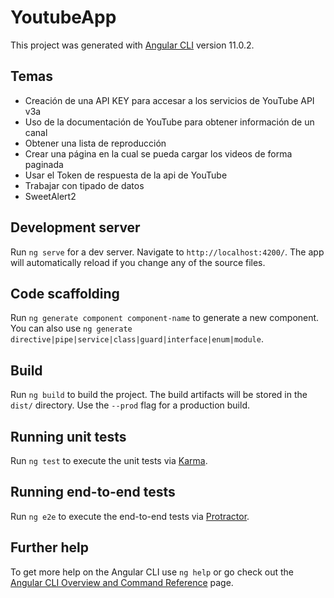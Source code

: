 # YoutubeApp

This project was generated with [Angular CLI](https://github.com/angular/angular-cli) version 11.0.2.

## Temas

* Creación de una API KEY para accesar a los servicios de YouTube API v3a
* Uso de la documentación de YouTube para obtener información de un canal
* Obtener una lista de reproducción
* Crear una página en la cual se pueda cargar los videos de forma paginada
* Usar el Token de respuesta de la api de YouTube
* Trabajar con tipado de datos
* SweetAlert2

## Development server

Run `ng serve` for a dev server. Navigate to `http://localhost:4200/`. The app will automatically reload if you change any of the source files.

## Code scaffolding

Run `ng generate component component-name` to generate a new component. You can also use `ng generate directive|pipe|service|class|guard|interface|enum|module`.

## Build

Run `ng build` to build the project. The build artifacts will be stored in the `dist/` directory. Use the `--prod` flag for a production build.

## Running unit tests

Run `ng test` to execute the unit tests via [Karma](https://karma-runner.github.io).

## Running end-to-end tests

Run `ng e2e` to execute the end-to-end tests via [Protractor](http://www.protractortest.org/).

## Further help

To get more help on the Angular CLI use `ng help` or go check out the [Angular CLI Overview and Command Reference](https://angular.io/cli) page.
